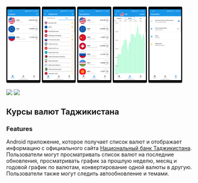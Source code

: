 <img src="/docs/1.png" width=18% height=18%> <img src="/docs/2.png" width=18% height=18%>
<img src="/docs/3.png" width=18% height=18%> <img src="/docs/4.png" width=18% height=18%>
<img src="/docs/5.png" width=18% height=18%>

  <tr style="border: none;">
    <td valign="start" style="border: none;">
        <a href="https://play.google.com/store/apps/details?id=com.developer.valyutaapp">
        <img src="https://play.google.com/intl/en_us/badges/static/images/badges/en_badge_web_generic.png" height="75"></a>
    </td>
    <td valign="top" style="border: none;">  
        <a href="https://play.google.com/store/apps/details?id=com.developer.valyutaapp">
        <img src="https://static.tildacdn.com/tild3633-6364-4533-a462-303133633334/app-gallery-en.png" height="50"></a>
    </td>
  </tr>

## Курсы валют Таджикистана

### Features
Android приложение, которое получает список валют и  отображает информацию
с официального сайта [Национальный банк Таджикистана](https://www.nbt.tj/ru/kurs/kurs.php).
Пользователи могут просматривать список валют на последние обновления,
просматривать график за прошлую неделю, месяц и годовой график по валютам,
конвертирование одной валюты в другую. Пользователи также могут следить автообновление и темами.
